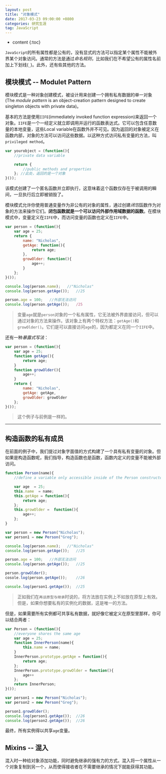 ```yaml
---
layout: post
title: "对象模式"
date: 2017-03-23 09:00:00 +0800 
categories: 研究生涯
tag: JavaScript
---
```

* content
{:toc}

`JavaScript`的所有属性都是公有的，没有显式的方法可以指定某个属性不能被外界某个对象访问。通常的方法是通过*命名规则*，比如我们在不希望公有的属性名前加上下划线(`_`)。此外，还有些其他的方法。

<!-- more -->

## 模块模式 -- Modulet Pattern

模块模式是一种对象创建模式，被设计用来创建一个拥有私有数据的单一对象(The *module pattern* is an object-creation pattern designed to create singleton objects with private data)。

基本的方法是使用`IIFE`(immediately invoked function expression)来返回一个对象。`IIFE`是一个一经定义就立即调用并运行的函数表达式。它可以包含任意数量的本地变量，这些Local variable在函数外并不可见。因为返回的对象被定义在函数内部，对象的方法可以访问这些数据。以这种方式访问私有变量的方法，叫`privileged method`。

```javascript
var yourobject = (function(){
    //private data variable

    return {
        //public methods and properties
    }; //此处，返回的是一个对象
}());
```

该模式创建了一个匿名函数并立即执行，这意味着这个函数仅存在于被调用的瞬间，一旦执行后立即被销毁了。

模块模式允许你使用普通变量作为非公有的对象的属性，通过创建*闭包*函数作为对象的方法来操作它们。**闭包函数就是一个可以访问外部作用域数据的函数**。在模块模式中，变量定义在`IIFE`中，而访问变量的函数也定义在`IIFE`中。

```javascript
var person = (function(){
    var age = 25;
    return {
        name: "Nicholas",
        getAge: function(){
            return age;
        },
        growOlder: function(){
            age++;
        }
    };
}());

console.log(person.name);   //"Nicholas"
console.log(person.getAge());   //25

person.age = 100;   //外部无法访问
console.log(person.getAge());   /25
```

> 变量`age`就是`person`对象的一个私有属性，它无法被外界直接访问，但可以通过对象的方法来操作。该对象上有两个特权方法：`getAge()`和`growOlder()`。它们是可以直接访问`age`的，因为都定义在同一个`IIFE`中。

还有一种*暴露式写法*：

```javascript
var person = (function(){
    var age = 25;
    function getAge(){
        return age;
    }
    function growOlder(){
        age++;
    }
    return {
        name: "Nicholas",
        getAge: getAge,
        growOlder: growOlder
    };
}());
```

> 这个例子与前例是一样的。

---

## 构造函数的私有成员

在前面的例子中，我们提过对象字面值的方式构建了一个具有私有变量的对象。但如果是构造函数呢，我们指导，构造函数也是函数，函数内定义的变量不能被外部访问。

```javascript
function Person(name){
    //define a variable only accessible inside of the Person constructor

    var age  = 25;
    this.name  = name;
    this.getAge = function(){
        return age;
    };
    this.growOlder =  function(){
        age++;
    };
}

var person = new Person("Nicholas");
var person1 = new Person("Greg");

console.log(person.name);   //"Nicholas"
console.log(person.getAge());   //25

person.age = 100;   //外部无法访问
console.log(person.getAge());   //25

person.growOlder();
cosole.log(person.getAge());    //26

console.log(person1.getAge());  //25
```

> 正如我们在`再谈原型与继承`时说的，将方法放在实例上不如放在原型上有效。但是，如果你想要私有的实例化的数据，这是唯一的方法。

但是，如果需要所有实例都可共享私有数据，就好像它被定义在原型里那样，你可以结合两者：

```javascript
var Person = (function(){
    //everyone shares the same age
    var age = 25;
    function InnerPerson(name){
        this.name = name;
    }
    InnerPerson.prototype.getAge = function(){
        return age;
    };
    InnerPerson.prototype.growOlder = function(){
        age++
    };
    return InnerPerson;
}());

var person1 = new Person("Nicholas");
var person2 = new Person("Greg");

person1.growOlder();
console.log(person1.getAge());  //26
console.log(person2.getAge());  //26
```

最终，所有实例得以共享`age`变量。

## Mixins -- 混入

混入时一种给对象添加功能，同时避免继承的强有力的方式。混入将一个属性从一个对象复制到另一个，从而使得接收者在不需要继承的情况下就能获得其功能。